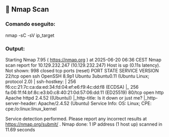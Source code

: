 ## 📡 Nmap Scan

### Comando eseguito:

nmap -sC -sV ip_target


### Output:

Starting Nmap 7.95 ( https://nmap.org ) at 2025-06-20 06:36 CEST
Nmap scan report for 10.129.232.247 (10.129.232.247)
Host is up (0.11s latency).
Not shown: 998 closed tcp ports (reset)
PORT STATE SERVICE VERSION
22/tcp open ssh OpenSSH 8.9p1 Ubuntu 3ubuntu0.11 (Ubuntu Linux; protocol 2.0)
| ssh-hostkey:
| 256 f6:cc:21:7c:ca:da:ed:34:fd:04:ef:e6:f9:4c:dd:f8 (ECDSA)
|_ 256 fa:06:1f:f4:bf:8c:e3:b0:c8:40:21:0d:57:06:dd:11 (ED25519)
80/tcp open http Apache httpd 2.4.52 ((Ubuntu))
|_http-title: Is it down or just me?
|_http-server-header: Apache/2.4.52 (Ubuntu)
Service Info: OS: Linux; CPE: cpe:/o:linux:linux_kernel

Service detection performed. Please report any incorrect results at https://nmap.org/submit/ .
Nmap done: 1 IP address (1 host up) scanned in 11.69 seconds
